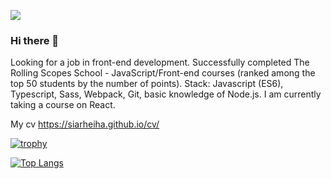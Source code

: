 ![](https://komarev.com/ghpvc/?username=your-github-username)

### Hi there 👋

Looking for a job in front-end development. Successfully completed The Rolling Scopes School - JavaScript/Front-end courses (ranked among the top 50 students by the number of points). 
Stack: Javascript (ES6), Typescript, Sass, Webpack, Git, basic knowledge of Node.js. I am currently taking a course on React.

My cv https://siarheiha.github.io/cv/

[![trophy](https://github-profile-trophy.vercel.app/?username=SiarheiHa)](https://github.com/SiarheiHa/github-profile-trophy)

[![Top Langs](https://github-readme-stats.vercel.app/api/top-langs/?username=SiarheiHa)](https://github.com/SiarheiHa/github-readme-stats)

<!--
**SiarheiHa/SiarheiHa** is a ✨ _special_ ✨ repository because its `README.md` (this file) appears on your GitHub profile.

Here are some ideas to get you started:

- 🔭 I’m currently working on ...
- 🌱 I’m currently learning ...
- 👯 I’m looking to collaborate on ...
- 🤔 I’m looking for help with ...
- 💬 Ask me about ...
- 📫 How to reach me: ...
- 😄 Pronouns: ...
- ⚡ Fun fact: ...
-->
